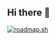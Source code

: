 ## Hi there 👋
<a href="https://roadmap.sh"><img src="https://roadmap.sh/card/tall/66b90c17b64402e05280d806?variant=dark&roadmaps=full-stack" alt="roadmap.sh"/></a>
<!--https://roadmap.sh/card/tall/66b90c17b64402e05280d806?variant=dark&roadmaps=full-stack
**Hellothere15/Hellothere15** is a ✨ _special_ ✨ repository because its `README.md` (this file) appears on your GitHub profile.

Here are some ideas to get you started:

- 🔭 I’m currently working on ...
- 🌱 I’m currently learning ...
- 👯 I’m looking to collaborate on ...
- 🤔 I’m looking for help with ...
- 💬 Ask me about ...
- 📫 How to reach me: ...
- 😄 Pronouns: ...
- ⚡ Fun fact: ...
-->
